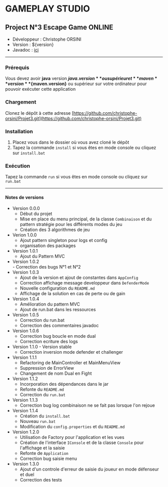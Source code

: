 # GAMEPLAY STUDIO

## Project N°3 Escape Game ONLINE

* Développeur : Christophe ORSINI
* Version     : ${version}
* Javadoc     : [ici](https://projet3.orsini-perso.fr) 

---
### Prérequis
Vous devez avoir **java** version **${java.version}** ou supérieur et **maven** version **${maven.version}** ou supérieur sur votre ordinateur pour pouvoir exécuter cette application

### Chargement
Clonez le dépôt à cette adresse [https://github.com/christophe-orsini/Projet3.git](https://github.com/christophe-orsini/Projet3.git)

### Installation
1. Placez vous dans le dossier où vous avez cloné le dépôt  
2. Tapez la commande `install` si vous êtes en mode console ou cliquez sur `install.bat`  

### Exécution
Tapez la commande `run` si vous êtes en mode console ou cliquez sur `run.bat`  

---
#### Notes de versions
- Version 0.0.0  
    - Début du projet  
    - Mise en place du menu principal, de la classe `Combinaison` et du pattern stratégie pour les différents modes du jeu  
    - Création des 3 algorithmes de jeu  
- Verion 1.0.0  
     - Ajout pattern singleton pour logs et config  
     - organisation des packages  
- Version 1.0.1  
     - Ajout du Pattern MVC  
- Version 1.0.2  
      - Correction des bugs N°1 et N°2  
- Version 1.0.3  
    - Ajout de la version et ajout de constantes dans `AppConfig`  
    - Correction affichage message developpeur dans `DefenderMode`  
    - Nouvelle configuration du `README.md`  
    - Affichage de la solution en cas de perte ou de gain  
- Version 1.0.4  
     - Amélioration du pattern MVC  
     - Ajout de run.bat dans les ressources  
- Version 1.0.5  
     - Correction du run.bat
     - Correction des commentaires javadoc  
- Version 1.0.6  
    - Correction bug boucle en mode dual  
    - Correction ecriture des logs  
- Version 1.1.0 - Version stable
    - Correction inversion mode defender et challenger  
- Version 1.1.1  
     - Refactoring de MainController et MainMenuView
     - Suppression de ErrorView
     - Changement de nom Dual en Fight  
- Version 1.1.2
    - Incorporation des dépendances dans le jar
    - Refonte du `README.md`
    - Correction du `run.bat`  
- Version 1.1.3
     - Correction bug log combinaison ne se fait pas lorsque l'on rejoue
- Version 1.1.4
     - Création du `install.bat`
     - Nouveau `run.bat`
     - Modification du `config.properties` et du `README.md`
- Version 1.2.0
    - Utilisation de Factory pour l'application et les vues
    - Création de l'interface `IConsole` et de la classe `Console` pour l'affichage et la saisie
    - Refonte de `Application`
    - Correction bug saisie menu  
- Version 1.3.0
    - Ajout d'un controle d'erreur de saisie du joueur en mode défenseur et duel
    - Correction des tests